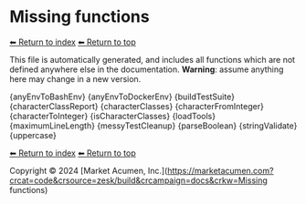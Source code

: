# Missing functions

[⬅ Return to index](index.md)
[⬅ Return to top](../index.md)

This file is automatically generated, and includes all functions which are not defined anywhere else in the documentation. **Warning**: assume anything here may change in a new version. 

{anyEnvToBashEnv}
{anyEnvToDockerEnv}
{buildTestSuite}
{characterClassReport}
{characterClasses}
{characterFromInteger}
{characterToInteger}
{isCharacterClasses}
{loadTools}
{maximumLineLength}
{messyTestCleanup}
{parseBoolean}
{stringValidate}
{uppercase}

[⬅ Return to index](index.md)
[⬅ Return to top](../index.md)

Copyright &copy; 2024 [Market Acumen, Inc.](https://marketacumen.com?crcat=code&crsource=zesk/build&crcampaign=docs&crkw=Missing functions)
